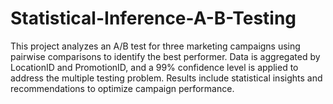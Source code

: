 # Statistical-Inference-A-B-Testing
This project analyzes an A/B test for three marketing campaigns using pairwise comparisons to identify the best performer. Data is aggregated by LocationID and PromotionID, and a 99% confidence level is applied to address the multiple testing problem. Results include statistical insights and recommendations to optimize campaign performance.
